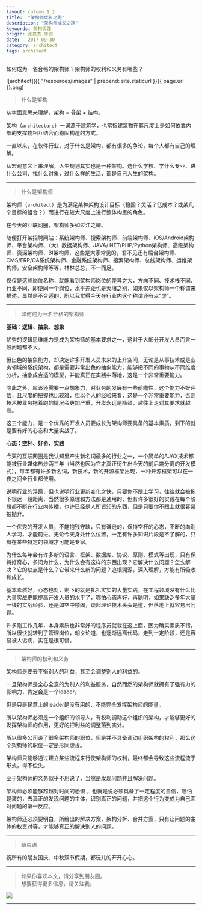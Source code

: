 ```yaml
---
layout: column_1_2
title:  "架构师成长之路"
description: "架构师成长之路"
keywords: 架构实践
origin: 张嘉杰.原创
date:   2017-09-30
category: architect
tags: architect
---
```


如何成为一名合格的架构师？架构师的权利和义务有哪些？
<!--more-->

![architect]({{ "/resources/images" | prepend: site.staticurl }}{{ page.url }}.png)

> 什么是架构

从字面意思来理解，架构 = 骨架 + 结构。

架构（`architecture`）一词源于建筑学，也常指建筑物在其尺度上是如何依靠内部的支撑物相互结合而稳固构造的方式。

一直以来，在软件行业，对于什么是架构，都有很多的争论，每个人都有自己的理解。

从宏观意义上来理解，人生规划其实也是一种架构。选什么学校、学什么专业、进什么公司、找什么对象，过什么样的生活，都是自己人生的架构。

- - - - -
> 什么是架构师

架构师（`architect`）是为满足某种架构设计目标（稳固？灵活？低成本？或某几个目标的组合？）而进行在较大尺度上进行整体构思的角色。

在今天的互联网圈，架构师多如过江之鲫。

随便打开某招聘网站：系统架构师、搜索架构师、前端架构师、iOS/Android架构师、平台架构师、（大）数据架构师、JAVA/.NET/PHP/Python架构师、高级架构师、资深架构师、BI架构师，这些是大家常见的，君不见还有后台架构师、CMS/ERP/OA系统架构师、金融系统架构师、搜索架构师、总线架构师、运维架构师，安全架构师等等，林林总总，不一而足。

仅仅是这些岗位名称，就能看到架构师岗位的差异之大，方向不同、技术栈不同、行业不同，即便同一个岗位，水平差距也是天壤之别，如果仅以架构师一个称谓来描述，显然是不合适的，所以我觉得今天在行业内这个称谓还有点“虚”。

- - - - -
> 如何成为一名合格的架构师

**基础：逻辑、抽象、想象**

优秀的逻辑思维能力是成为架构师的基本要求之一，这对于大部分开发人员而言一般问题都不大。

但出色的抽象能力，却决定许多开发人员未来的上升空间，无论是从事技术或是业务领域的系统架构，都是需要非常出色的抽象能力，能够把不同的事物从不同维度分析，抽象成合适的模型，并能真正在实践中落地，这是一个非常重要能力。

除此之外，应该还需要一点想象力，对业务的发展有一些前瞻性，这个能力不好评估，且尺度的把握也比较难，但以个人的经验来看，这是一个非常重要能力，否则技术被业务拖着跑的情况会更加严重，开发永远是瓶颈，越往上走对其要求就越高。

这三个能力，是一个优秀的开发人员要成长为架构师要具备的基本素质，剩下的就是要有好的心态和大量实战了。

**心态：空杯、好奇、实践**
        
今天的互联网圈是我认知里产生新名词最多的行业之一，一个简单的AJAX技术都能被行业媒体热炒两三年（当然也因为它才真正衍生出今天的前后端分离的开发模式），每年都有许多新名词，新技术，新的开源框架出现，一种开源框架可以在一夜之间全行业都使用。

 说明行业的浮躁，但也说明行业更新变化之快，只要你不跟上学习，往往就会被拖下很远一段距离，当然很多原理和方法都是通用的，但有许多很好的实践在每个阶段都不断在行业内传播，也许已经是人所皆知的东西，但是只要你不跟上就很容易被抛弃。

 一个优秀的开发人员，不能抱残守缺，只有谦逊的，保持空杯的心态，不断的向别人学习，才能前进。无论今天身处什么位置，一定有许多知识片段是不了解的，只有在某些特定的领域才可能是专家。
        
为什么每年会有许多新的语言、框架、数据库、协议、原则、模式等出现，只有保持好奇心，多问为什么，为什么会有这样的东西出现？它解决什么问题？怎么解决？它的缺点是什么？它带来什么新的问题？追根溯源，深入理解，方能有所吸收和成长。

基本素质好，心态也对，剩下的就是扎扎实实的大量实践，在工程领域没有什么比大量实战更能提高开发人员的水平了，哪怕心态再好，再聪明，如果缺乏多年大量一线的实战经验，还是如空中楼阁，谈起理论技术头头是道，但落地上就容易出问题。

许多刚工作几年，本身素质也非常好的程序员就栽在这上面，因为确实素质不错，所以很快就转到了管理岗位，朝夕论道，也逐渐远离代码，走到一定阶段，还是容易被人诟病，实在是很可惜。

- - - - --
> 架构师的权利和义务

架构师是要去平衡别人的利益，甚至会调整别人的利益的。

一旦架构师是全心全意的为别人的利益服务，自然而然的架构师就拥有了强有力的影响力，肯定会是一个leader。

但是只是民意上的leader是没有用的，不能完全发挥架构师的能量。

所以架构师必须是一个组织的领导人，有权利调动这个组织的架构，才能够更好的发挥架构师的作用，更好的把利益的调整落到实处。

所以很多公司设了很多架构师的职位，但是并不具备调动组织架构的权利，那么这个架构师的职位一定是形同虚设。

架构师只能够通过建立某些流程来行使架构师的权利，最终都会导致这些流程流于形式，得不偿失。

至于架构师的义务似乎不用说了，当然是发现问题并且解决问题。

架构师必须能够超越对时间的恐惧 ，也就是说必须具备了一定程度的自信，哪怕是装的，去真正的发现问题的主体，识别真正的问题，并把这个行为变成为自己面对问题的第一反应。

架构师还必须要明白，所给出的解决方案、架构分拆、合并方案，只有让问题的主体的权责对等，才能够真正的解决别人的问题。

- - - - -
> 结束语

 祝所有的朋友国庆、中秋双节假期，都玩儿的开开心心。

- - - - -
> 如果你喜欢本文，请分享到朋友圈。  
> 想要获得更多信息，请关注我。

![](http://ox564wtna.bkt.clouddn.com/architect/_image/qrcode_for_gh_1a76c2ff77c7_430.jpg)


-----------------------